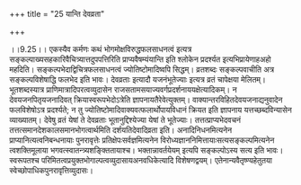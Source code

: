 +++
title = "25 यान्ति देवव्रता"

+++
  
  
।।9.25।। एकस्यैव कर्मणः कथं भोगमोक्षविरुद्धफलसाधनत्वं इत्यत्र
सङ्कल्पाख्यसहकारिवैचित्र्यात्तदुपपत्तिरिति प्राप्यवैषम्यंयान्ति इति
श्लोकेन प्रदर्श्यत इत्यभिप्रायेणाहअहो महदिति।
सङ्कल्पभेदाद्विचित्रफलसाधनत्वं ज्योतिष्टोमादिष्वपि सिद्धम्। व्रतशब्दः
सङ्कल्पवाचीति अत्र सङ्कल्पविशेषाद्धि फलभेद इति भावः। देवव्रताः इत्यादौ
यजनंभूतेज्याः इत्यत्र व्रतं चापेक्षया मेलितम्। भूतशब्दस्यात्र
प्राणिमात्रादिपरत्वव्युदासेन राजसतामसयाज्यवर्गप्रदर्शनाययक्षेत्यादिकम्।
न देवयजनपितृयजनादिवत् क्रियास्वरूपभेदोऽत्रेति ज्ञापनायतैरेवेत्युक्तम्।
वाक्यान्तरविहितदेवयजनाद्यनुवादेन फलविशेषोऽत्र प्रदर्श्यते; न तु
ज्योतिष्टोमादिवाक्यवत्फलार्थोपायविधानं क्रियत इति ज्ञापनाय
यत्तच्छब्दविन्यासेन व्याख्यातम्। देवेषु व्रतं येषां ते देवव्रताः
भूतानुद्दिश्येज्या येषां ते भूतेज्याः। तत्तत्प्राप्यभेदवचनं
तत्तत्समानदेशकालसमानभोगत्वार्थमिति दर्शयतिदेवादिव्रता
इति। अनादिनिधनमित्यनेन प्राप्यानित्यत्वनिबन्धनायाः पुनरावृत्तेः
प्रतिक्षेपःसर्वज्ञमित्यनेन विरोध्यज्ञाननिमित्तायाःसत्यसङ्कल्पमित्यनेन
त्वशक्तिमूलाया भगवत्स्वातन्त्र्यशङ्क्तितायाश्च। भक्तान्नावर्तयेयम् इत्यपि
सङ्कल्पोऽस्य सत्य इति भावः। स्वरूपतश्च
परिमितत्वप्रयुक्तभोगाल्पत्वव्युदासायअनवधिकेत्यादि विशेषणद्वयम्।
एतेनान्यवैतृष्ण्यहेतुतया स्वेच्छोपाधिकपुनरावृत्तिव्युदासः।  
  
